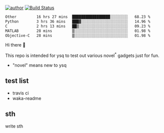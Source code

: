 [![author](https://img.shields.io/badge/author-ysq-green)](https://github.com/Yang-Shiqin)
[![Build Status](https://app.travis-ci.com/Yang-Shiqin/testall.svg?branch=main)](https://app.travis-ci.com/Yang-Shiqin/testall)

<!--START_SECTION:waka-->

```txt
Other         16 hrs 27 mins  █████████████████░░░░░░░░   68.23 %
Python        3 hrs 36 mins   ███▓░░░░░░░░░░░░░░░░░░░░░   14.96 %
C             2 hrs 13 mins   ██▒░░░░░░░░░░░░░░░░░░░░░░   09.23 %
MATLAB        28 mins         ▒░░░░░░░░░░░░░░░░░░░░░░░░   01.98 %
Objective-C   28 mins         ▒░░░░░░░░░░░░░░░░░░░░░░░░   01.98 %
```

<!--END_SECTION:waka-->

Hi there 👋

This repo is intended for ysq to test out various novel<sup>*</sup> gadgets just for fun.

- "novel" means new to ysq

## test list
- travis ci
- waka-readme


## sth
write sth

